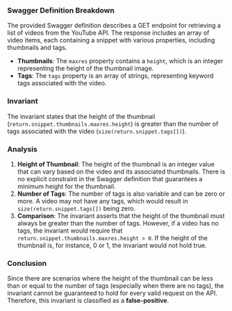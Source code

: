 ### Swagger Definition Breakdown
The provided Swagger definition describes a GET endpoint for retrieving a list of videos from the YouTube API. The response includes an array of video items, each containing a snippet with various properties, including thumbnails and tags.

- **Thumbnails**: The `maxres` property contains a `height`, which is an integer representing the height of the thumbnail image.
- **Tags**: The `tags` property is an array of strings, representing keyword tags associated with the video.

### Invariant
The invariant states that the height of the thumbnail (`return.snippet.thumbnails.maxres.height`) is greater than the number of tags associated with the video (`size(return.snippet.tags[])`).

### Analysis
1. **Height of Thumbnail**: The height of the thumbnail is an integer value that can vary based on the video and its associated thumbnails. There is no explicit constraint in the Swagger definition that guarantees a minimum height for the thumbnail.
2. **Number of Tags**: The number of tags is also variable and can be zero or more. A video may not have any tags, which would result in `size(return.snippet.tags[])` being zero.
3. **Comparison**: The invariant asserts that the height of the thumbnail must always be greater than the number of tags. However, if a video has no tags, the invariant would require that `return.snippet.thumbnails.maxres.height > 0`. If the height of the thumbnail is, for instance, 0 or 1, the invariant would not hold true.

### Conclusion
Since there are scenarios where the height of the thumbnail can be less than or equal to the number of tags (especially when there are no tags), the invariant cannot be guaranteed to hold for every valid request on the API. Therefore, this invariant is classified as a **false-positive**.
